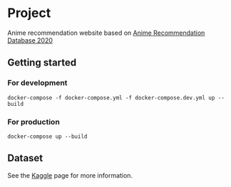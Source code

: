 # Project

Anime recommendation website based on [Anime Recommendation Database 2020](https://www.kaggle.com/datasets/hernan4444/anime-recommendation-database-2020)

## Getting started

### For development

```
docker-compose -f docker-compose.yml -f docker-compose.dev.yml up --build
```

### For production

```
docker-compose up --build
```

## Dataset

See the [Kaggle](https://www.kaggle.com/datasets/hernan4444/anime-recommendation-database-2020) page for more information.
